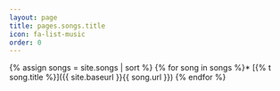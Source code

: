 ```yaml
---
layout: page
title: pages.songs.title
icon: fa-list-music
order: 0
---
```


{% assign songs = site.songs | sort %}
{% for song in songs %}* [{% t song.title %}]({{ site.baseurl }}{{ song.url }})
{% endfor %}
